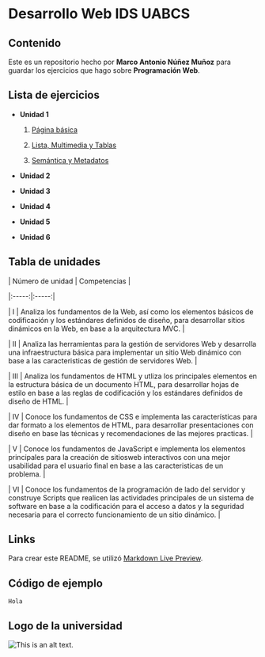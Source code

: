# Desarrollo Web IDS UABCS



## Contenido



Este es un repositorio hecho por __Marco Antonio Núñez Muñoz__ para guardar los ejercicios que hago sobre __Programación Web__.



## Lista de ejercicios



* __Unidad 1__

    1. [Página básica](/01_PaginaBasica/PaginaBasica.html)

    2. [Lista, Multimedia y Tablas](/02_ListasMultimediaTablas/PaginaBasica.html)

    3. [Semántica y Metadatos](/03_SemanticaMetadatos/PaginaBasica.html)

* __Unidad 2__

* __Unidad 3__

* __Unidad 4__

* __Unidad 5__

* __Unidad 6__





## Tabla de unidades



| Número de unidad  | Competencias |

|:-----:|:-----:|

| I     | Analiza los fundamentos de la Web, así como los elementos básicos de codificación y los estándares definidos de diseño, para desarrollar sitios dinámicos en la Web, en base a la arquitectura MVC.      |

| II     | Analiza las herramientas para la gestión de servidores Web y desarrolla una infraestructura básica para implementar un sitio Web dinámico con base a las caracteristicas de gestión de servidores Web.     |

| III     | Analiza los fundamentos de HTML y utliza los principales elementos en la estructura básica de un documento HTML, para desarrollar hojas de estilo en base a las reglas de codificación y los estándares definidos de diseño de HTML.      |

| IV     | Conoce los fundamentos de CSS e implementa las características para dar formato a los elementos de HTML, para desarrollar presentaciones con diseño en base las técnicas y recomendaciones de las mejores practicas.      |

| V     | Conoce los fundamentos de JavaScript e implementa los elementos principales para la creación de sitiosweb interactivos con una mejor usabilidad para el usuario final en base a las caracteristicas de un problema.      |

| VI     | Conoce los fundamentos de la programación de lado del servidor y construye Scripts que realicen las actividades principales de un sistema de software en base a la codificación para el acceso a datos y la seguridad necesaria para el correcto funcionamiento de un sitio dinámico.      |



## Links



Para crear este README, se utilizó [Markdown Live Preview](https://markdownlivepreview.com/).





## Código de ejemplo



```
Hola

```



## Logo de la universidad



![This is an alt text.](https://www.uabcs.mx/assets/images/tail-assets/logo_uabcs.png "UABCS")